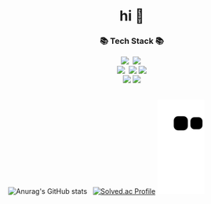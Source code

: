 <h1 align="center"> hi 👋 </h1>

<h3 align="center">📚 Tech Stack 📚</h3>
<p align="center">
  <img src="https://img.shields.io/badge/Python-3766AB?style=for-the-badge&logo=Python&logoColor=white"/></a>&nbsp 
  <img src="https://img.shields.io/badge/java-007396?style=for-the-badge&logo=java&logoColor=white"></a>&nbsp
  <br>
  <img src="https://img.shields.io/badge/SpringBoot-6DB33F?style=for-the-badge&logo=SpringBoot&logoColor=white"/></a>&nbsp 
  <img src="https://img.shields.io/badge/Spring Security-6DB33F?style=for-the-badge&logo=SpringSecurity&logoColor=white">
  <img src="https://img.shields.io/badge/mysql-4479A1?style=for-the-badge&logo=mysql&logoColor=white"/>
  <br>
  <img src="https://img.shields.io/badge/github-181717?style=for-the-badge&logo=github&logoColor=white">
  <img src="https://img.shields.io/badge/git-F05032?style=for-the-badge&logo=git&logoColor=white">
  <br>
  <br>
  
  </p>
  
![Anurag's GitHub stats](https://github-readme-stats.vercel.app/api?username=kkm5291&show_icons=true&theme=radical) &nbsp;  [![Solved.ac Profile](http://mazassumnida.wtf/api/v2/generate_badge?boj=gorchid)](https://solved.ac/gorchid/)
![snake gif](https://github.com/kkm5291/kkm5291/blob/output/github-contribution-grid-snake.svg)

